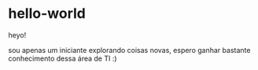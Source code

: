 # hello-world

  heyo!
  
  sou apenas um iniciante explorando coisas novas, espero ganhar bastante conhecimento dessa área de TI :)

